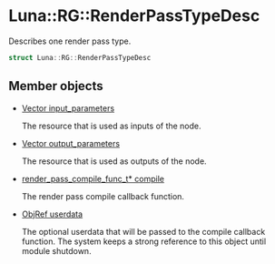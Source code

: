 # Luna::RG::RenderPassTypeDesc
Describes one render pass type. 

```c++
struct Luna::RG::RenderPassTypeDesc
```

## Member objects
* [Vector<RenderPassTypeParameter> input_parameters](struct_luna_1_1_r_g_1_1_render_pass_type_desc_1aa6467a26efef664cc1dc784178df9bec.md)

    The resource that is used as inputs of the node. 

* [Vector<RenderPassTypeParameter> output_parameters](struct_luna_1_1_r_g_1_1_render_pass_type_desc_1a55604054f28a8568102b82357b1f30b4.md)

    The resource that is used as outputs of the node. 

* [render_pass_compile_func_t* compile](struct_luna_1_1_r_g_1_1_render_pass_type_desc_1af4004cb1c9719d494f771b3c167f0afb.md)

    The render pass compile callback function. 

* [ObjRef userdata](struct_luna_1_1_r_g_1_1_render_pass_type_desc_1a2d82fc587187f7512fe0aa007b6dc304.md)

    The optional userdata that will be passed to the compile callback function. The system keeps a strong reference to this object until module shutdown. 

